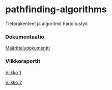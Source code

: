 # pathfinding-algorithms

Tietorakenteet ja algoritmit harjoitustyö

### Dokumentaatio

[Määrittelydokumentti](dokumentaatio/maarittelydokumentti.md)

### Viikkoraportit

[Viikko 1](dokumentaatio/viikkoraportti1.md)

[Viikko 2](dokumentaatio/viikkoraportti2.md)

